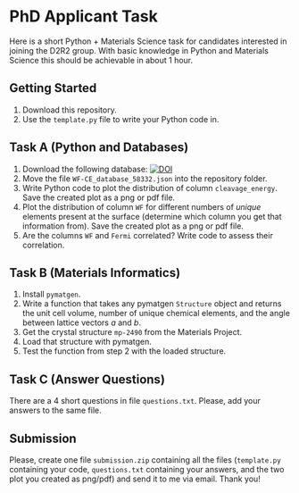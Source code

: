 # PhD Applicant Task

Here is a short Python + Materials Science task for candidates interested in joining the D2R2 group. 
With basic knowledge in Python and Materials Science this should be achievable in about 1 hour.

## Getting Started

1) Download this repository. 
2) Use the `template.py` file to write your Python code in.


## Task A (Python and Databases)

1) Download the following database: [![DOI](https://zenodo.org/badge/DOI/10.5281/zenodo.10381506.svg)](https://doi.org/10.5281/zenodo.10381506)
2) Move the file `WF-CE_database_58332.json` into the repository folder.
3) Write Python code to plot the distribution of column `cleavage_energy`. Save the created plot as a png or pdf file.
4) Plot the distribution of column `WF` for different numbers of *unique* elements present at the surface (determine which column you get that information from). Save the created plot as a png or pdf file.
5) Are the columns `WF` and `Fermi` correlated? Write code to assess their correlation.

## Task B (Materials Informatics)

1) Install `pymatgen`.
2) Write a function that takes any pymatgen `Structure` object and returns 
the unit cell volume, number of unique chemical elements, and the angle between 
lattice vectors *a* and *b*. 
3) Get the crystal structure `mp-2490` from the Materials Project.
4) Load that structure with pymatgen.
5) Test the function from step 2 with the loaded structure.

## Task C (Answer Questions)

There are a 4 short questions in file `questions.txt`. Please, add your answers to the same file.

## Submission

Please, create one file `submission.zip` containing all the files (`template.py` containing your code, 
`questions.txt` containing your answers, and the two plot you created as png/pdf) and 
send it to me via email. Thank you!

